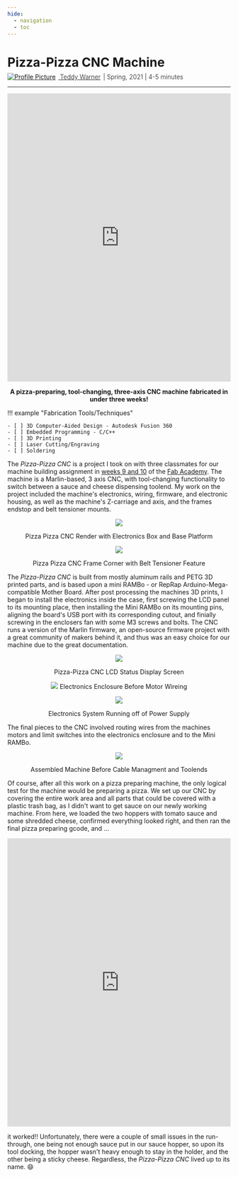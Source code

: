 ```yaml
---
hide:
  - navigation
  - toc
---
```


<link rel="stylesheet" href="../../assets/css/projects/project.css">

<script src="https://kit.fontawesome.com/79ff35ecec.js" crossorigin="anonymous"></script>

# Pizza-Pizza CNC Machine

<div style="margin-top: -0.8em;">
  <span class="abtlinks"><a href="https://teddywarner.org/About-Me/about/"><img src="https://avatars.githubusercontent.com/u/48384497" alt="Profile Picture" class="profilepic"><span class="abt" style="font-weight: 300; padding-left: 6px;"> Teddy Warner</a><span class="abt" style="font-weight: 300; padding-left: 6px;"><span class="year">| Spring, 2021 </span>| <i class="far fa-clock"></i> 4-5 minutes</span></span></span>
</div>

---

<center>

<iframe width="100%" height="650" src="https://www.youtube.com/embed/MYHNym9zk10" title="Toolchange Testing" frameborder="0" allow="accelerometer; autoplay; clipboard-write; encrypted-media; gyroscope; picture-in-picture" allowfullscreen></iframe>

**A pizza-preparing, tool-changing, three-axis CNC machine fabricated in under three weeks!**

</center>

!!! example "Fabrication Tools/Techniques"

    - [ ] 3D Computer-Aided Design - Autodesk Fusion 360
    - [ ] Embedded Programming - C/C++ 
    - [ ] 3D Printing
    - [ ] Laser Cutting/Engraving
    - [ ] Soldering

The *Pizza-Pizza CNC* is a project I took on with three classmates for our machine building assignment in [weeks 9 and 10](http://fabacademy.org/2021/labs/charlotte/Group%20Assignments/week07%20%28Pizza-Pizza%29/) of the [Fab Academy](https://fabacademy.org/). The machine is a Marlin-based, 3 axis CNC, with tool-changing functionality to switch between a sauce and cheese dispensing toolend. My work on the project included the machine's electronics, wiring, firmware, and electronic housing, as well as the machine's Z-carriage and axis, and the frames endstop and belt tensioner mounts.

<center>

![](http://fabacademy.org/2021/labs/charlotte/students/theodore-warner/images/week09/FullRenderWBase.png)
  <figcaption>Pizza Pizza CNC Render with Electronics Box and Base Platform</figcaption>

![](http://fabacademy.org/2021/labs/charlotte/students/theodore-warner/images/week09/BeltTensioner.png)
  <figcaption>Pizza Pizza CNC Frame Corner with Belt Tensioner Feature</figcaption>

</center>

The *Pizza-Pizza CNC* is built from mostly aluminum rails and PETG 3D printed parts, and is based upon a mini RAMBo - or RepRap Arduino-Mega-compatible Mother Board. After post processing the machines 3D prints, I began to install the electronics inside the case, first screwing the LCD panel to its mounting place, then installing the Mini RAMBo on its mounting pins, aligning the board's USB port with its corresponding cutout, and finially screwing in the enclosers fan with some M3 screws and bolts. The CNC runs a version of the Marlin firmware, an open-source firmware project with a great community of makers behind it, and thus was an easy choice for our machine due to the great documentation. 

<center>

![](http://fabacademy.org/2021/labs/charlotte/students/theodore-warner/images/week09/StatusScreen.jpg)
  <figcaption>Pizza-Pizza CNC LCD Status Display Screen</figcaption>

![](http://fabacademy.org/2021/labs/charlotte/students/theodore-warner/images/week09/electronicboxlights.jpg)
  <figc aption>Electronics Enclosure Before Motor Wireing</figcaption>

![](http://fabacademy.org/2021/labs/charlotte/students/theodore-warner/images/week09/powersupplysystem.jpg)
  <figcaption>Electronics System Running off of Power Supply</figcaption>

</center>

The final pieces to the CNC involved routing wires from the machines motors and limit switches into the electronics enclosure and to the Mini RAMBo.

<center>

![](http://fabacademy.org/2021/labs/charlotte/students/theodore-warner/images/week09/machineassembled.jpg)
  <figcaption>Assembled Machine Before Cable Managment and Toolends</figcaption>

</center>

Of course, after all this work on a pizza preparing machine, the only logical test for the machine would be preparing a pizza. We set up our CNC by covering the entire work area and all parts that could be covered with a plastic trash bag, as I didn't want to get sauce on our newly working machine. From here, we loaded the two hoppers with tomato sauce and some shredded cheese, confirmed everything looked right, and then ran the final pizza preparing gcode, and ...

<center>

<iframe width="100%" height="650" src="https://www.youtube.com/embed/Tk6OREM7gic" title="YouTube video player" frameborder="0" allow="accelerometer; autoplay; clipboard-write; encrypted-media; gyroscope; picture-in-picture" allowfullscreen></iframe>

</center>

it worked!! Unfortunately, there were a couple of small issues in the run-through, one being not enough sauce put in our sauce hopper, so upon its tool docking, the hopper wasn't heavy enough to stay in the holder, and the other being a sticky cheese. Regardless, the *Pizza-Pizza CNC* lived up to its name. :smile:

